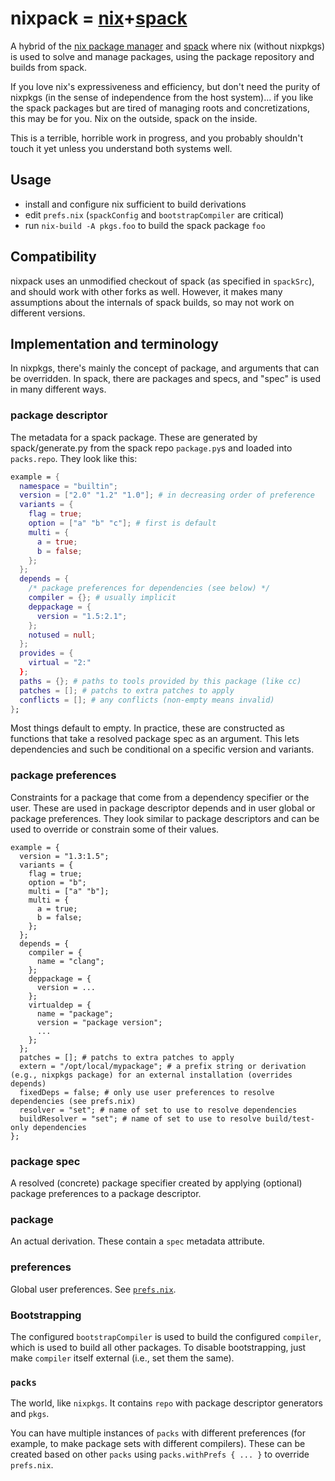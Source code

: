 # nixpack = [nix](https://nixos.org/nix)+[spack](https://spack.io/)

A hybrid of the [nix package manager](https://github.com/NixOS/nix) and [spack](https://github.com/spack/spack) where nix (without nixpkgs) is used to solve and manage packages, using the package repository and builds from spack.

If you love nix's expressiveness and efficiency, but don't need the purity of nixpkgs (in the sense of independence from the host system)... if you like the spack packages but are tired of managing roots and concretizations, this may be for you.
Nix on the outside, spack on the inside.

This is a terrible, horrible work in progress, and you probably shouldn't touch it yet unless you understand both systems well.

## Usage

- install and configure nix sufficient to build derivations
- edit `prefs.nix` (`spackConfig` and `bootstrapCompiler` are critical)
- run `nix-build -A pkgs.foo` to build the spack package `foo`

## Compatibility

nixpack uses an unmodified checkout of spack (as specified in `spackSrc`), and should work with other forks as well.
However, it makes many assumptions about the internals of spack builds, so may not work on different versions.

## Implementation and terminology

In nixpkgs, there's mainly the concept of package, and arguments that can be overridden.
In spack, there are packages and specs, and "spec" is used in many different ways.

### package descriptor

The metadata for a spack package.
These are generated by spack/generate.py from the spack repo `package.py`s and loaded into `packs.repo`.
They look like this:

```nix
example = {
  namespace = "builtin";
  version = ["2.0" "1.2" "1.0"]; # in decreasing order of preference
  variants = {
    flag = true;
    option = ["a" "b" "c"]; # first is default
    multi = {
      a = true;
      b = false;
    };
  };
  depends = {
    /* package preferences for dependencies (see below) */
    compiler = {}; # usually implicit
    deppackage = {
      version = "1.5:2.1";
    };
    notused = null;
  };
  provides = {
    virtual = "2:"
  };
  paths = {}; # paths to tools provided by this package (like cc)
  patches = []; # patchs to extra patches to apply
  conflicts = []; # any conflicts (non-empty means invalid)
};
```

Most things default to empty.
In practice, these are constructed as functions that take a resolved package spec as an argument.
This lets dependencies and such be conditional on a specific version and variants.

### package preferences

Constraints for a package that come from a dependency specifier or the user.
These are used in package descriptor depends and in user global or package preferences.
They look similar to package descriptors and can be used to override or constrain some of their values.

```
example = {
  version = "1.3:1.5";
  variants = {
    flag = true;
    option = "b";
    multi = ["a" "b"];
    multi = {
      a = true;
      b = false;
    };
  };
  depends = {
    compiler = {
      name = "clang";
    };
    deppackage = {
      version = ...
    };
    virtualdep = {
      name = "package";
      version = "package version";
      ...
    };
  };
  patches = []; # patchs to extra patches to apply
  extern = "/opt/local/mypackage"; # a prefix string or derivation (e.g., nixpkgs package) for an external installation (overrides depends)
  fixedDeps = false; # only use user preferences to resolve dependencies (see prefs.nix)
  resolver = "set"; # name of set to use to resolve dependencies
  buildResolver = "set"; # name of set to use to resolve build/test-only dependencies
};
```

### package spec

A resolved (concrete) package specifier created by applying (optional) package preferences to a package descriptor.

### package

An actual derivation.
These contain a `spec` metadata attribute.

### preferences

Global user preferences.
See [`prefs.nix`](prefs.nix).

### Bootstrapping

The configured `bootstrapCompiler` is used to build the configured `compiler`, which is used to build all other packages.
To disable bootstrapping, just make `compiler` itself external (i.e., set them the same).

### `packs`

The world, like `nixpkgs`.
It contains `repo` with package descriptor generators and `pkgs`.

You can have multiple instances of `packs` with different preferences (for example, to make package sets with different compilers).
These can be created based on other `packs` using `packs.withPrefs { ... }` to override `prefs.nix`.

